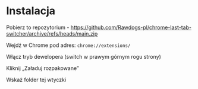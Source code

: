 # Instalacja

Pobierz to repozytorium - https://github.com/Rawdogs-pl/chrome-last-tab-switcher/archive/refs/heads/main.zip

Wejdź w Chrome pod adres: `chrome://extensions/`

Włącz tryb dewelopera (switch w prawym górnym rogu strony)

Kliknij „Załaduj rozpakowane”

Wskaż folder tej wtyczki
